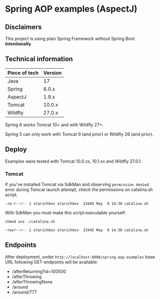 Spring AOP examples (AspectJ)
=

## Disclaimers

This project is using plain Spring Framework without Spring Boot **intentionally**.

## Technical information

| Piece of tech | Version |
|---------------|---------|
| Java          | 17      |
| Spring        | 6.0.x   |
| AspectJ       | 1.9.x   |
| Tomcat        | 10.0.x  |
| Wildfly       | 27.0.x  |

Spring 6 works Tomcat 10+ and with Wildfly 27+.

Spring 5 can only work with Tomcat 9 (and prior) or Wildfly 26 (and prior).

## Deploy

Examples were tested with Tomcat 10.0.xx, 10.1.xx and Wildfly 27.0.1.

### Tomcat

If you've installed Tomcat via SdkMan and observing `permission denied` error during Tomcat launch attempt,
check the permissions on catalina.sh script.

```
-rw-r--r-- 1 starichkov starichkov  23445 May  9 14:30 catalina.sh 
```

With SdkMan you must make this script executable yourself:

```shell
chmod u+x ./catalina.sh
```

```
-rwxr--r-- 1 starichkov starichkov  23445 May  9 14:30 catalina.sh
```

## Endpoints

After deployment, under ```http://localhost:8080/spring-aop-examples``` base URL following GET-endpoints will be available:
* /afterReturning?id=100500
* /afterThrowing
* /afterThrowingNone
* /around
* /around/777
